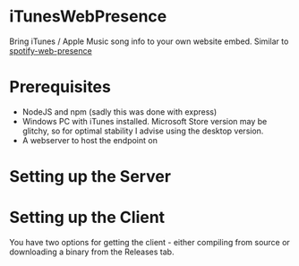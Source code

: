 # iTunesWebPresence
Bring iTunes / Apple Music song info to your own website embed. Similar to [spotify-web-presence](https://github.com/dev-sda1/spotify-web-presence)

# Prerequisites
- NodeJS and npm (sadly this was done with express)
- Windows PC with iTunes installed. Microsoft Store version may be glitchy, so for optimal stability I advise using the desktop version.
- A webserver to host the endpoint on

# Setting up the Server


# Setting up the Client
You have two options for getting the client - either compiling from source or downloading a binary from the Releases tab.
